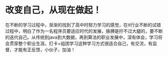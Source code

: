 # 改变自己，从现在做起！

​     在不断的学习过程中，渐渐的找到了高中时努力学习的感觉，在it行业不断的试错过程中，明白了作为一名程序员要适应时代的发展，胳膊是拧不过大腿的，要不断的迭代自己。
​     从传统到java到大数据，再到算法的职业发展中，深有体会，学习将会贯穿整个职业生涯。
​     打卡+组团学习这种学习方式很适合自己，有交流，有监督，才能有正反馈，小伙子，加油！
